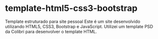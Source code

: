 # template-html5-css3-bootstrap
Template estruturado para site pessoal
Este é um site desenvolvido utilizando HTML5, CSS3, Bootstrap e JavaScript.
Utilizei um template PSD da Colibri para desenvolver o template HTML.
